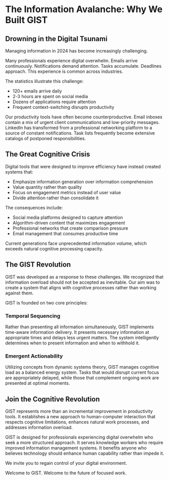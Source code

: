 # The Information Avalanche: Why We Built GIST

## Drowning in the Digital Tsunami

Managing information in 2024 has become increasingly challenging. 

Many professionals experience digital overwhelm. Emails arrive continuously. Notifications demand attention. Tasks accumulate. Deadlines approach. This experience is common across industries.

The statistics illustrate this challenge:
- 120+ emails arrive daily
- 2-3 hours are spent on social media
- Dozens of applications require attention
- Frequent context-switching disrupts productivity

Our productivity tools have often become counterproductive. Email inboxes contain a mix of urgent client communications and low-priority messages. LinkedIn has transformed from a professional networking platform to a source of constant notifications. Task lists frequently become extensive catalogs of postponed responsibilities.

## The Great Cognitive Crisis

Digital tools that were designed to improve efficiency have instead created systems that:
- Emphasize information generation over information comprehension
- Value quantity rather than quality
- Focus on engagement metrics instead of user value
- Divide attention rather than consolidate it

The consequences include:
- Social media platforms designed to capture attention
- Algorithm-driven content that maximizes engagement
- Professional networks that create comparison pressure
- Email management that consumes productive time

Current generations face unprecedented information volume, which exceeds natural cognitive processing capacity.

## The GIST Revolution

GIST was developed as a response to these challenges. We recognized that information overload should not be accepted as inevitable. Our aim was to create a system that aligns with cognitive processes rather than working against them.

GIST is founded on two core principles:

### Temporal Sequencing
Rather than presenting all information simultaneously, GIST implements time-aware information delivery. It presents necessary information at appropriate times and delays less urgent matters. The system intelligently determines when to present information and when to withhold it.

### Emergent Actionability
Utilizing concepts from dynamic systems theory, GIST manages cognitive load as a balanced energy system. Tasks that would disrupt current focus are appropriately delayed, while those that complement ongoing work are presented at optimal moments.

## Join the Cognitive Revolution

GIST represents more than an incremental improvement in productivity tools. It establishes a new approach to human-computer interaction that respects cognitive limitations, enhances natural work processes, and addresses information overload.

GIST is designed for professionals experiencing digital overwhelm who seek a more structured approach.
It serves knowledge workers who require improved information management systems.
It benefits anyone who believes technology should enhance human capability rather than impede it.

We invite you to regain control of your digital environment.

Welcome to GIST. Welcome to the future of focused work.